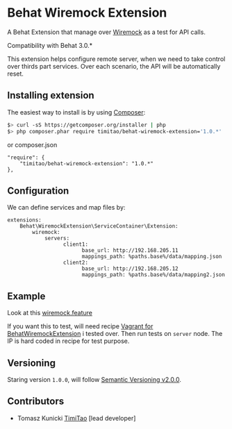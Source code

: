 Behat Wiremock Extension
==============

A Behat Extension that manage over [Wiremock](http://wiremock.org) as a test for API calls.

Compatibility with Behat 3.0.*

This extension helps configure remote server, when we need to take control over thirds part services.
Over each scenario, the API will be automatically reset.

## Installing extension

The easiest way to install is by using [Composer](https://getcomposer.org):

```bash
$> curl -sS https://getcomposer.org/installer | php
$> php composer.phar require timitao/behat-wiremock-extension='1.0.*'
```

or composer.json

    "require": {
        "timitao/behat-wiremock-extension": "1.0.*"
    },

## Configuration

We can define services and map files by:

    extensions:
        Behat\WiremockExtension\ServiceContainer\Extension:
            wiremock:
                servers:
                      client1:
                            base_url: http://192.168.205.11
                            mappings_path: %paths.base%/data/mapping.json
                      client2:
                            base_url: http://192.168.205.12
                            mappings_path: %paths.base%/data/mapping2.json

## Example

Look at this [wiremock.feature](https://github.com/timiTao/BehatWiremockExtension/blob/master/features/wiremock.feature)

If you want this to test, will need recipe [Vagrant for BehatWiremockExtension](https://github.com/timiTao/VagrantBehatWiremockExtension) i tested over.
Then run tests on ``server`` node. The IP is hard coded in recipe for test purpose.

## Versioning

Staring version ``1.0.0``, will follow [Semantic Versioning v2.0.0](http://semver.org/spec/v2.0.0.html).

## Contributors

* Tomasz Kunicki [TimiTao](http://github.com/timiTao) [lead developer]